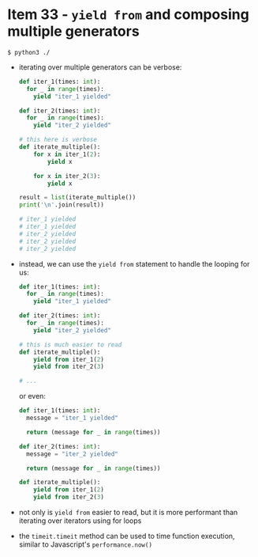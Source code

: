 # Item 33 - `yield from` and composing multiple generators

```shell
$ python3 ./
```

- iterating over multiple generators can be verbose:

    ```python
    def iter_1(times: int):
      for _ in range(times):
        yield "iter_1 yielded"

    def iter_2(times: int):
      for _ in range(times):
        yield "iter_2 yielded"

    # this here is verbose
    def iterate_multiple():
        for x in iter_1(2):
            yield x

        for x in iter_2(3):
            yield x

    result = list(iterate_multiple())
    print('\n'.join(result))

    # iter_1 yielded
    # iter_1 yielded
    # iter_2 yielded
    # iter_2 yielded
    # iter_2 yielded
    ```
- instead, we can use the `yield from` statement to handle the looping for us:

    ```python
    def iter_1(times: int):
      for _ in range(times):
        yield "iter_1 yielded"

    def iter_2(times: int):
      for _ in range(times):
        yield "iter_2 yielded"

    # this is much easier to read
    def iterate_multiple():
        yield from iter_1(2)
        yield from iter_2(3)

    # ...
    ```

    or even:

    ```python
    def iter_1(times: int):
      message = "iter_1 yielded"

      return (message for _ in range(times))

    def iter_2(times: int):
      message = "iter_2 yielded"

      return (message for _ in range(times))

    def iterate_multiple():
        yield from iter_1(2)
        yield from iter_2(3)
    ```
- not only is `yield from` easier to read, but it is more performant than
    iterating over iterators using for loops
- the `timeit.timeit` method can be used to time function execution, similar to
    Javascript's `performance.now()`
